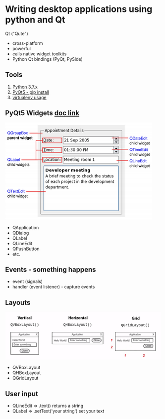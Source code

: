 
# Writing desktop applications using python and Qt

Qt ("Qute")
- cross-platform
- powerful
- calls native widget toolkits
- Python Qt bindings (PyQt, PySide)


## Tools 
1. [Python 3.7.x](https://www.python.org/downloads/)
2. [PyQt5 -  pip install](https://www.riverbankcomputing.com/software/pyqt/download5)
3. [virtualenv usage](https://www.pythonforbeginners.com/basics/how-to-use-python-virtualenv/)


## PyQt5 Widgets [doc link](https://doc.qt.io/qt-5/qtwidgets-index.html#widgets)
![widgets](./img/widgets.png)
- QApplication
- QDialog
- QLabel
- QLineEdit
- QPushButton
- etc.


## Events - something happens
- event (signals)
- handler (event listener) - capture events
  

## Layouts
![events](./img/layout.png)
- QVBoxLayout
- QHBoxLayout
- QGridLayout


## User input
- QLineEdit => .text() returns a string
- QLabel => .setText('your string') set your text